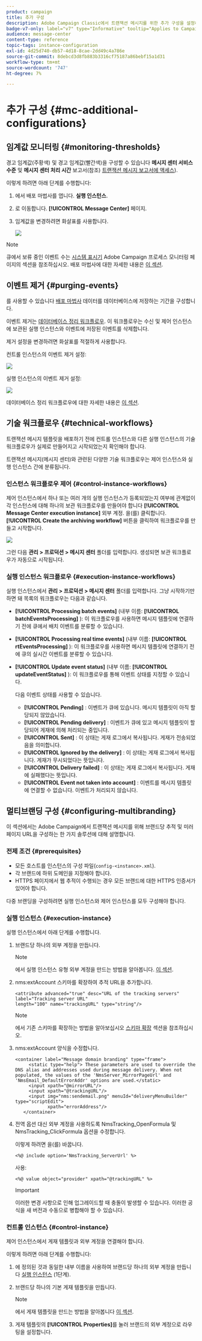 ```yaml
---
product: campaign
title: 추가 구성
description: Adobe Campaign Classic에서 트랜잭션 메시지를 위한 추가 구성을 설정하는 방법을 알아봅니다
badge-v7-only: label="v7" type="Informative" tooltip="Applies to Campaign Classic v7 only"
audience: message-center
content-type: reference
topic-tags: instance-configuration
exl-id: 4d25d740-db57-4d18-8cae-2dd49c4a786e
source-git-commit: 8debcd3d8fb883b3316cf75187a86bebf15a1d31
workflow-type: tm+mt
source-wordcount: '747'
ht-degree: 7%

---
```


# 추가 구성 {#mc-additional-configurations}



## 임계값 모니터링 {#monitoring-thresholds}

경고 임계값(주황색) 및 경고 임계값(빨간색)을 구성할 수 있습니다 **메시지 센터 서비스 수준** 및 **메시지 센터 처리 시간** 보고서(참조) [트랜잭션 메시지 보고서에 액세스](../../message-center/using/about-transactional-messaging-reports.md)).

이렇게 하려면 아래 단계를 수행합니다:

1. 에서 배포 마법사를 엽니다. **실행 인스턴스**.

1. 로 이동합니다. **[!UICONTROL Message Center]** 페이지.

1. 임계값을 변경하려면 화살표를 사용합니다.

   ![](assets/messagecenter_monitor_events_001.png)

>[!NOTE]
>
>큐에서 보류 중인 이벤트 수는 [시스템 표시기](../../production/using/monitoring-processes.md#system-indicators) Adobe Campaign 프로세스 모니터링 페이지의 섹션을 참조하십시오. 배포 마법사에 대한 자세한 내용은 [이 섹션](../../installation/using/deploying-an-instance.md#deployment-wizard).

## 이벤트 제거 {#purging-events}

를 사용할 수 있습니다 [배포 마법사](../../production/using/database-cleanup-workflow.md#deployment-wizard) 데이터를 데이터베이스에 저장하는 기간을 구성합니다.

이벤트 제거는 [데이터베이스 정리 워크플로우](../../production/using/database-cleanup-workflow.md). 이 워크플로우는 수신 및 제어 인스턴스에 보관된 실행 인스턴스와 이벤트에 저장된 이벤트를 삭제합니다.

제거 설정을 변경하려면 화살표를 적절하게 사용합니다.

컨트롤 인스턴스의 이벤트 제거 설정:

![](assets/messagecenter_delete_events_001.png)

실행 인스턴스의 이벤트 제거 설정:

![](assets/messagecenter_delete_events_002.png)

데이터베이스 정리 워크플로우에 대한 자세한 내용은 [이 섹션](../../production/using/database-cleanup-workflow.md).


## 기술 워크플로우 {#technical-workflows}

트랜잭션 메시지 템플릿을 배포하기 전에 컨트롤 인스턴스와 다른 실행 인스턴스의 기술 워크플로우가 실제로 만들어지고 시작되었는지 확인해야 합니다.

트랜잭션 메시지(메시지 센터)와 관련된 다양한 기술 워크플로우는 제어 인스턴스와 실행 인스턴스 간에 분류됩니다.

### 인스턴스 워크플로우 제어 {#control-instance-workflows}

제어 인스턴스에서 하나 또는 여러 개의 실행 인스턴스가 등록되었는지 여부에 관계없이 각 인스턴스에 대해 하나의 보관 워크플로우를 만들어야 합니다 **[!UICONTROL Message Center execution instance]** 외부 계정. 을(를) 클릭합니다. **[!UICONTROL Create the archiving workflow]** 버튼을 클릭하여 워크플로우를 만들고 시작합니다.

![](assets/messagecenter_archiving_002.png)

그런 다음 **관리 > 프로덕션 > 메시지 센터** 폴더를 입력합니다. 생성되면 보관 워크플로우가 자동으로 시작됩니다.

<!--**Minimal architecture**

Once the control and execution modules are installed on the same instance, you must create the archiving workflow using the deployment wizard. Click the **[!UICONTROL Create the archiving workflow]** button to create and start the workflow.

![](assets/messagecenter_archiving_001.png)-->

### 실행 인스턴스 워크플로우 {#execution-instance-workflows}

실행 인스턴스에서 **관리 > 프로덕션 > 메시지 센터** 폴더를 입력합니다. 그냥 시작하기만 하면 돼 목록의 워크플로우는 다음과 같습니다.

* **[!UICONTROL Processing batch events]** (내부 이름: **[!UICONTROL batchEventsProcessing]** ): 이 워크플로우를 사용하면 메시지 템플릿에 연결하기 전에 큐에서 배치 이벤트를 분류할 수 있습니다.
* **[!UICONTROL Processing real time events]** (내부 이름: **[!UICONTROL rtEventsProcessing]** ): 이 워크플로우를 사용하면 메시지 템플릿에 연결하기 전에 큐의 실시간 이벤트를 분류할 수 있습니다.
* **[!UICONTROL Update event status]** (내부 이름: **[!UICONTROL updateEventStatus]** ): 이 워크플로우를 통해 이벤트 상태를 지정할 수 있습니다.

   다음 이벤트 상태를 사용할 수 있습니다.

   * **[!UICONTROL Pending]** : 이벤트가 큐에 있습니다. 메시지 템플릿이 아직 할당되지 않았습니다.
   * **[!UICONTROL Pending delivery]** : 이벤트가 큐에 있고 메시지 템플릿이 할당되어 게재에 의해 처리되는 중입니다.
   * **[!UICONTROL Sent]** : 이 상태는 게재 로그에서 복사됩니다. 게재가 전송되었음을 의미합니다.
   * **[!UICONTROL Ignored by the delivery]** : 이 상태는 게재 로그에서 복사됩니다. 게재가 무시되었다는 뜻입니다.
   * **[!UICONTROL Delivery failed]** : 이 상태는 게재 로그에서 복사됩니다. 게재에 실패했다는 뜻입니다.
   * **[!UICONTROL Event not taken into account]** : 이벤트를 메시지 템플릿에 연결할 수 없습니다. 이벤트가 처리되지 않습니다.

## 멀티브랜딩 구성 {#configuring-multibranding}

이 섹션에서는 Adobe Campaign에서 트랜잭션 메시지를 위해 브랜드당 추적 및 미러 페이지 URL을 구성하는 한 가지 솔루션에 대해 설명합니다.

### 전제 조건 {#prerequisites}

* 모든 호스트를 인스턴스의 구성 파일(`config-<instance>.xml`).
* 각 브랜드에 하위 도메인을 지정해야 합니다.
* HTTPS 페이지에서 웹 추적이 수행되는 경우 모든 브랜드에 대한 HTTPS 인증서가 있어야 합니다.

다중 브랜딩을 구성하려면 실행 인스턴스와 제어 인스턴스를 모두 구성해야 합니다.

### 실행 인스턴스 {#execution-instance}

실행 인스턴스에서 아래 단계를 수행합니다.

1. 브랜드당 하나의 외부 계정을 만듭니다.

   >[!NOTE]
   >
   >에서 실행 인스턴스 유형 외부 계정을 만드는 방법을 알아봅니다. [이 섹션](../../message-center/using/configuring-instances.md#control-instance).

1. nms:extAccount 스키마를 확장하여 추적 URL을 추가합니다.

   ```
   <attribute advanced="true" desc="URL of the tracking servers" label="Tracking server URL"
   length="100" name="trackingURL" type="string"/>
   ```

   >[!NOTE]
   >
   >에서 기존 스키마를 확장하는 방법을 알아보십시오 [스키마 확장](../../configuration/using/extending-a-schema.md) 섹션을 참조하십시오.

1. nms:extAccount 양식을 수정합니다.

   ```
   <container label="Message domain branding" type="frame">
        <static type="help"> These parameters are used to override the DNS alias and addresses used during message delivery. When not populated, the values of the 'NmsServer_MirrorPageUrl' and 'NmsEmail_DefaultErrorAddr' options are used.</static>
        <input xpath="@mirrorURL"/>
        <input xpath="@trackingURL"/>
        <input img="nms:sendemail.png" menuId="deliveryMenuBuilder" type="scriptEdit">
               xpath="errorAddress"/>
      </container>
   ```

1. 전역 옵션 대신 외부 계정을 사용하도록 NmsTracking_OpenFormula 및 NmsTracking_ClickFormula 옵션을 수정합니다.

   이렇게 하려면 을(를) 바꿉니다.

   ```
   <%@ include option='NmsTracking_ServerUrl' %>
   ```

   사용:

   ```
   <%@ value object="provider" xpath="@trackingURL" %>
   ```

   >[!IMPORTANT]
   >
   >이러한 변경 사항으로 인해 업그레이드할 때 충돌이 발생할 수 있습니다. 이러한 공식을 새 버전과 수동으로 병합해야 할 수 있습니다.

### 컨트롤 인스턴스 {#control-instance}

제어 인스턴스에서 게재 템플릿과 외부 계정을 연결해야 합니다.

이렇게 하려면 아래 단계를 수행합니다:

1. 에 정의된 것과 동일한 내부 이름을 사용하여 브랜드당 하나의 외부 계정을 만듭니다 [실행 인스턴스](#execution-instance) (1단계).

1. 브랜드당 하나의 기본 게재 템플릿을 만듭니다.

   >[!NOTE]
   >
   >    에서 게재 템플릿을 만드는 방법을 알아봅니다 [이 섹션](../../delivery/using/creating-a-delivery-template.md#creating-a-new-template).

1. 게재 템플릿의 **[!UICONTROL Properties]**&#x200B;를 눌러 브랜드의 외부 계정으로 라우팅을 설정합니다.
